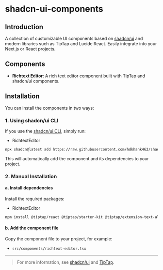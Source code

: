 # shadcn-ui-components

## Introduction

A collection of customizable UI components based on [shadcn/ui](https://ui.shadcn.com/) and modern libraries such as TipTap and Lucide React. Easily integrate into your Next.js or React projects.

## Components

- **Richtext Editor**: A rich text editor component built with TipTap and shadcn/ui components.

## Installation

You can install the components in two ways:

### 1. Using shadcn/ui CLI

If you use the [shadcn/ui CLI](https://ui.shadcn.com/docs/cli/usage), simply run:

- RichtextEditor

```bash
npx shadcn@latest add https://raw.githubusercontent.com/hdkhank462/shadcn-ui-components/refs/heads/master/public/r/richtext-editor.json
```

This will automatically add the component and its dependencies to your project.

### 2. Manual Installation

#### a. Install dependencies

Install the required packages:

- RichtextEditor

```bash
npm install @tiptap/react @tiptap/starter-kit @tiptap/extension-text-align lucide-react class-variance-authority
```

#### b. Add the component file

Copy the component file to your project, for example:

- `src/components/richtext-editor.tsx`

---

> For more information, see [shadcn/ui](https://ui.shadcn.com/) and [TipTap](https://tiptap.dev/).
